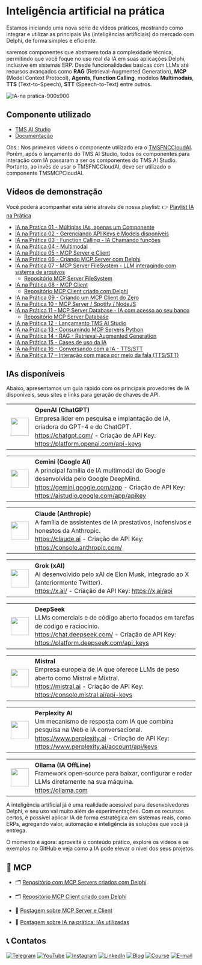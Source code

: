 # Inteligência artificial na prática

Estamos iniciando uma nova série de vídeos práticos, mostrando como integrar e utilizar as principais IAs (inteligências artificiais) do mercado com Delphi, de forma simples e eficiente.

saremos componentes que abstraem toda a complexidade técnica, permitindo que você foque no uso real da IA em suas aplicações Delphi, inclusive em sistemas ERP. Desde funcionalidades básicas com LLMs até recursos avançados como **RAG** (Retrieval-Augmented Generation), **MCP** (Model Context Protocol), **Agents**, **Function Calling**, modelos **Multimodais**, **TTS** (Text-to-Speech), **STT** (Speech-to-Text) entre outros.

![IA-na pratica-900x900](https://github.com/user-attachments/assets/3b0dea30-0473-414c-a006-2983ac2093f2)

## Componente utilizado
- [TMS AI Studio](https://www.tmssoftware.com/site/tmsaistudio.asp)
- [Documentação](https://download.tmssoftware.com/doc/tmsaistudio/)

Obs.: Nos primeiros vídeos o componente utilizado era o [TMSFNCCloudAI](https://www.tmssoftware.com/site/tmsfnccloudpack.asp). Porém, após o lançamento do TMS AI Studio, todos os componentes para interação com IA passaram a ser os componentes do TMS AI Studio. Portanto, ao invés de usar o TMSFNCCloudAI, deve ser utilizado o componente TMSMCPCloudAI.

## Vídeos de demonstração
Você poderá acompanhar esta série através de nossa playlist:
👉 [Playlist IA na Prática](https://www.youtube.com/playlist?list=PLLHSz4dOnnN237tIxJI10E5cy1dgXJxgP)
- [IA na Pratica 01 - Múltiplas IAs, apenas um Componente](https://www.youtube.com/watch?v=dN0pgO141OY&list=PLLHSz4dOnnN237tIxJI10E5cy1dgXJxgP)
- [IA na Pratica 02 - Gerenciando API Keys e Models disponíveis](https://www.youtube.com/watch?v=UFZVhgtkcBM&list=PLLHSz4dOnnN237tIxJI10E5cy1dgXJxgP)
- [IA na Prática 03 - Function Calling - IA Chamando funções](https://www.youtube.com/watch?v=LZVjg2NTlJE&list=PLLHSz4dOnnN237tIxJI10E5cy1dgXJxgP)
- [IA na Prática 04 - Multimodal](https://www.youtube.com/watch?v=l21c8a3GwiA&list=PLLHSz4dOnnN237tIxJI10E5cy1dgXJxgP)
- [IA na Prática 05 - MCP Server e Client](https://www.youtube.com/watch?v=G7H9_hGQ3Q8&list=PLLHSz4dOnnN237tIxJI10E5cy1dgXJxgP)
- [IA na Prática 06 - Criando MCP Server com Delphi](https://www.youtube.com/watch?v=fS77DYcTerg&list=PLLHSz4dOnnN237tIxJI10E5cy1dgXJxgP)
- [IA na Prática 07 - MCP Server FileSystem - LLM interagindo com sistema de arquivos](https://www.youtube.com/watch?v=AHTS0bTdxXs&list=PLLHSz4dOnnN237tIxJI10E5cy1dgXJxgP)
  - [Repositório MCP Server FileSystem](https://github.com/Code4Delphi/mcp-servers/tree/master/Filesystem)
- [IA na Prática 08 - MCP Client](https://www.youtube.com/watch?v=B3_HI9-8N_U&list=PLLHSz4dOnnN237tIxJI10E5cy1dgXJxgP)
  - [Repositório MCP Client criado com Delphi](https://github.com/Code4Delphi/mcp-client)
- [IA na Prática 09 - Criando um MCP Client do Zero](https://www.youtube.com/watch?v=38HbhsRr4nc&list=PLLHSz4dOnnN237tIxJI10E5cy1dgXJxgP)
- [IA na Prática 10 - MCP Server / Spotify / NodeJS](https://www.youtube.com/watch?v=P9uoITPvK3c&list=PLLHSz4dOnnN237tIxJI10E5cy1dgXJxgP)
- [IA na Prática 11 - MCP Server Database - IA com acesso ao seu banco](https://www.youtube.com/watch?v=W6KKBMetiyE&list=PLLHSz4dOnnN237tIxJI10E5cy1dgXJxgP)
  - [Repositório MCP Server Database](https://github.com/Code4Delphi/mcp-servers/tree/master/Database)
- [IA na Prática 12 - Lançamento TMS AI Studio](https://www.youtube.com/watch?v=TXafyGDx8Os&list=PLLHSz4dOnnN237tIxJI10E5cy1dgXJxgP)
- [IA na Prática 13 - Consumindo MCP Servers Python](https://www.youtube.com/watch?v=B5UUVIKPq1E&list=PLLHSz4dOnnN237tIxJI10E5cy1dgXJxgP)
- [IA na Prática 14 - RAG - Retrieval-Augmented Generation](https://www.youtube.com/watch?v=JzT473X9N1Q&list=PLLHSz4dOnnN237tIxJI10E5cy1dgXJxgP)
- [IA na Prática 15 - Cases de uso da IA](https://www.youtube.com/watch?v=pFlJAxcsSHE&list=PLLHSz4dOnnN237tIxJI10E5cy1dgXJxgP)
- [IA na Prática 16 - Conversando com a IA - TTS/STT](https://www.youtube.com/watch?v=s4fsgngB8Oc&list=PLLHSz4dOnnN237tIxJI10E5cy1dgXJxgP)
- [IA na Prática 17 – Interação com mapa por meio da fala (TTS/STT)](https://www.youtube.com/watch?v=Ywd3OzgETyw&list=PLLHSz4dOnnN237tIxJI10E5cy1dgXJxgP)

## IAs disponíveis
Abaixo, apresentamos um guia rápido com os principais provedores de IA disponíveis, seus sites e links para geração de chaves de API.

<table style="margin-bottom: 10px; width: 100%;">
  <tr>
    <td style="width: 64px; text-align: center; vertical-align: middle; padding: 4px;">
      <img src="https://code4delphi.com.br/img/LLMs-Logos/128x128/openai-128x128.png" width="48">
    </td>
    <td style="width: calc(100% - 64px); vertical-align: top; text-align: left; padding: 4px; line-height: 1.4;">
      <strong>OpenAI (ChatGPT)</strong><br>
      Empresa líder em pesquisa e implantação de IA, criadora do GPT-4 e do ChatGPT.<br>
      <a href="https://chatgpt.com/" target="_blank">https://chatgpt.com/</a> - Criação de API Key: <a href="https://platform.openai.com/api-keys" target="_blank">https://platform.openai.com/api-keys</a>
    </td>
  </tr>
</table>

<table style="margin-bottom: 10px; width: 100%;">
  <tr>
    <td style="width: 64px; text-align: center; vertical-align: middle; padding: 4px;">
      <img src="https://code4delphi.com.br/img/LLMs-Logos/128x128/gemini-128x128.png" width="48">
    </td>
    <td style="width: calc(100% - 64px); vertical-align: top; text-align: left; padding: 4px; line-height: 1.4;">
      <strong>Gemini (Google AI)</strong><br>
      A principal família de IA multimodal do Google desenvolvida pelo Google DeepMind.<br>
      <a href="https://gemini.google.com/app" target="_blank">https://gemini.google.com/app</a> - Criação de API Key: <a href="https://aistudio.google.com/app/apikey" target="_blank">https://aistudio.google.com/app/apikey</a>
    </td>
  </tr>
</table>

<table style="margin-bottom: 10px; width: 100%;">
  <tr>
    <td style="width: 64px; text-align: center; vertical-align: middle; padding: 4px;">
      <img src="https://code4delphi.com.br/img/LLMs-Logos/128x128/claude-128x128.png" width="48">
    </td>
    <td style="width: calc(100% - 64px); vertical-align: top; text-align: left; padding: 4px; line-height: 1.4;">
      <strong>Claude (Anthropic)</strong><br>
      A família de assistentes de IA prestativos, inofensivos e honestos da Anthropic.<br>
      <a href="https://claude.ai" target="_blank">https://claude.ai</a> - Criação de API Key: <a href="https://console.anthropic.com/" target="_blank">https://console.anthropic.com/</a>
    </td>
  </tr>
</table>

<table style="margin-bottom: 10px; width: 100%;">
  <tr>
    <td style="width: 64px; text-align: center; vertical-align: middle; padding: 4px;">
      <img src="https://code4delphi.com.br/img/LLMs-Logos/128x128/grok-128x128.png" width="48">
    </td>
    <td style="width: calc(100% - 64px); vertical-align: top; text-align: left; padding: 4px; line-height: 1.4;">
      <strong>Grok (xAI)</strong><br>
      AI desenvolvido pelo xAI de Elon Musk, integrado ao X (anteriormente Twitter).<br>
      <a href="https://x.ai/" target="_blank">https://x.ai/</a> - Criação de API Key: <a href="https://x.ai/api" target="_blank">https://x.ai/api</a>
    </td>
  </tr>
</table>

<table style="margin-bottom: 10px; width: 100%;">
  <tr>
    <td style="width: 64px; text-align: center; vertical-align: middle; padding: 4px;">
      <img src="https://code4delphi.com.br/img/LLMs-Logos/128x128/deepseek-128x128.png" width="48">
    </td>
    <td style="width: calc(100% - 64px); vertical-align: top; text-align: left; padding: 4px; line-height: 1.4;">
      <strong>DeepSeek</strong><br>
      LLMs comerciais e de código aberto focados em tarefas de código e raciocínio.<br>
      <a href="https://chat.deepseek.com/" target="_blank">https://chat.deepseek.com/</a> - Criação de API Key: <a href="https://platform.deepseek.com/api_keys" target="_blank">https://platform.deepseek.com/api_keys</a>
    </td>
  </tr>
</table>

<table style="margin-bottom: 10px; width: 100%;">
  <tr>
    <td style="width: 64px; text-align: center; vertical-align: middle; padding: 4px;">
      <img src="https://code4delphi.com.br/img/LLMs-Logos/128x128/mistral-128x128.png" width="48">
    </td>
    <td style="width: calc(100% - 64px); vertical-align: top; text-align: left; padding: 4px; line-height: 1.4;">
      <strong>Mistral</strong><br>
      Empresa europeia de IA que oferece LLMs de peso aberto como Mistral e Mixtral.<br>
      <a href="https://mistral.ai" target="_blank">https://mistral.ai</a> - Criação de API Key: <a href="https://console.mistral.ai/api-keys" target="_blank">https://console.mistral.ai/api-keys</a>
    </td>
  </tr>
</table>

<table style="margin-bottom: 10px; width: 100%;">
  <tr>
    <td style="width: 64px; text-align: center; vertical-align: middle; padding: 4px;">
      <img src="https://code4delphi.com.br/img/LLMs-Logos/128x128/perplexity-128x128.png" width="48">
    </td>
    <td style="width: calc(100% - 64px); vertical-align: top; text-align: left; padding: 4px; line-height: 1.4;">
      <strong>Perplexity AI</strong><br>
      Um mecanismo de resposta com IA que combina pesquisa na Web e IA conversacional.<br>
      <a href="https://www.perplexity.ai" target="_blank">https://www.perplexity.ai</a> - Criação de API Key: <a href="https://www.perplexity.ai/account/api/keys" target="_blank">https://www.perplexity.ai/account/api/keys</a>
    </td>
  </tr>
</table>

<table style="margin-bottom: 10px; width: 100%;">
  <tr>
    <td style="width: 64px; text-align: center; vertical-align: middle; padding: 4px;">
      <img src="https://code4delphi.com.br/img/LLMs-Logos/128x128/ollama-128x128.png" width="48">
    </td>
    <td style="width: calc(100% - 64px); vertical-align: top; text-align: left; padding: 4px; line-height: 1.4;">
      <strong>Ollama (IA OffLine)</strong><br>
      Framework open‑source para baixar, configurar e rodar LLMs diretamente na sua máquina. <br>
      <a href="https://ollama.com" target="_blank">https://ollama.com</a>
      <!-- - Criação de API Key: <a href="https://ollama.com" target="_blank">https://ollama.com</a> -->
    </td>
  </tr>
</table>

A inteligência artificial já é uma realidade acessível para desenvolvedores Delphi, e seu uso vai muito além de experimentações. Com os recursos certos, é possível aplicar IA de forma estratégica em sistemas reais, como ERPs, agregando valor, automação e inteligência às soluções que você já entrega.

O momento é agora: aproveite o conteúdo prático, explore os vídeos e os exemplos no GitHub e veja como a IA pode elevar o nível dos seus projetos.

## 🔗 MCP
- 🗂️ [Repositório com MCP Servers criados com Delphi](https://github.com/Code4Delphi/mcp-servers)

- 🗂️ [Repositório MCP Client criado com Delphi](https://github.com/Code4Delphi/mcp-client)

- 🌟 [Postagem sobre MCP Server e Client](https://code4delphi.com.br/blog/mcp/)

- 🌟 [Postagem sobre IA na prática: IAs utilizadas](https://code4delphi.com.br/blog/ia-na-pratica-ias-utilizadas/)

## 📞 Contatos
[![Telegram](https://img.shields.io/badge/Telegram-Join-blue?logo=telegram)](https://t.me/Code4Delphi)
[![YouTube](https://img.shields.io/badge/YouTube-Join-red?logo=youtube&logoColor=red)](https://www.youtube.com/@code4delphi)
[![Instagram](https://img.shields.io/badge/Intagram-Follow-red?logo=instagram&logoColor=pink)](https://www.instagram.com/code4delphi/)
[![LinkedIn](https://img.shields.io/badge/LinkedIn-Connect-blue)](https://www.linkedin.com/in/cesar-cardoso-dev)
[![Blog](https://img.shields.io/badge/Blog-Code4Delphi-F00?logo=delphi)](https://code4delphi.com.br/blog/)
[![Course](https://img.shields.io/badge/Course-Delphi-F00?logo=delphi)](https://go.hotmart.com/U81331747Y?dp=1)
[![E-mail](https://img.shields.io/badge/E--mail-Send-yellowgreen?logo=maildotru&logoColor=yellowgreen)](mailto:contato@code4delphi.com.br)
